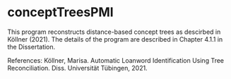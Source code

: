# conceptTreesPMI

This program reconstructs distance-based concept trees as descirbed in Köllner (2021).
The details of the program are described in Chapter 4.1.1 in the Dissertation.


References:
Köllner, Marisa. Automatic Loanword Identification Using Tree Reconciliation. Diss. Universität Tübingen, 2021.
